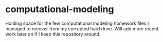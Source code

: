 # computational-modeling
Holding space for the few computational modeling homework files I managed to recover from my corrupted hard drive. Will add more recent work later on if I keep this repository around. 
